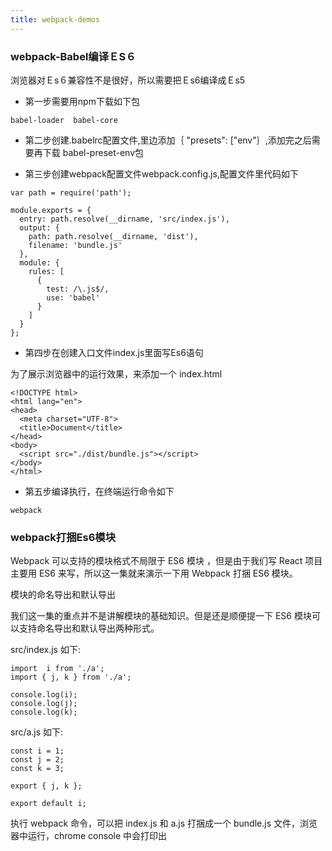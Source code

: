 ```yaml
---
title: webpack-demos
---
```


### webpack-Babel编译ＥS６

浏览器对Ｅs６兼容性不是很好，所以需要把Ｅs6编译成Ｅs5

- 第一步需要用npm下载如下包

```
babel-loader  babel-core
```
- 第二步创建.babelrc配置文件,里边添加｛ "presets": ["env"｝,添加完之后需要再下载 babel-preset-env包

- 第三步创建webpack配置文件webpack.config.js,配置文件里代码如下

```
var path = require('path');

module.exports = {
  entry: path.resolve(__dirname, 'src/index.js'),
  output: {
    path: path.resolve(__dirname, 'dist'),
    filename: 'bundle.js'
  },
  module: {
    rules: [
      {
        test: /\.js$/,
        use: 'babel'
      }
    ]
  }
};
```
- 第四步在创建入口文件index.js里面写Es6语句

为了展示浏览器中的运行效果，来添加一个 index.html

```
<!DOCTYPE html>
<html lang="en">
<head>
  <meta charset="UTF-8">
  <title>Document</title>
</head>
<body>
  <script src="./dist/bundle.js"></script>
</body>
</html>
```
- 第五步编译执行，在终端运行命令如下

```
webpack
```

### webpack打捆Es6模块

Webpack 可以支持的模块格式不局限于 ES6 模块 ，但是由于我们写 React 项目主要用 ES6 来写，所以这一集就来演示一下用 Webpack 打捆 ES6 模块。

模块的命名导出和默认导出

我们这一集的重点并不是讲解模块的基础知识。但是还是顺便提一下 ES6 模块可以支持命名导出和默认导出两种形式。

src/index.js 如下:

```
import  i from './a';
import { j, k } from './a';

console.log(i);
console.log(j);
console.log(k);
```

src/a.js 如下:

```
const i = 1;
const j = 2;
const k = 3;

export { j, k };

export default i;
```
执行 webpack 命令，可以把 index.js 和 a.js 打捆成一个 bundle.js 文件，浏览器中运行，chrome console 中会打印出
